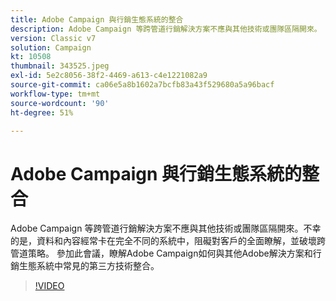 ```yaml
---
title: Adobe Campaign 與行銷生態系統的整合
description: Adobe Campaign 等跨管道行銷解決方案不應與其他技術或團隊區隔開來。
version: Classic v7
solution: Campaign
kt: 10508
thumbnail: 343525.jpeg
exl-id: 5e2c8056-38f2-4469-a613-c4e1221082a9
source-git-commit: ca06e5a8b1602a7bcfb83a43f529680a5a96bacf
workflow-type: tm+mt
source-wordcount: '90'
ht-degree: 51%

---
```


# Adobe Campaign 與行銷生態系統的整合

Adobe Campaign 等跨管道行銷解決方案不應與其他技術或團隊區隔開來。不幸的是，資料和內容經常卡在完全不同的系統中，阻礙對客戶的全面瞭解，並破壞跨管道策略。 參加此會議，瞭解Adobe Campaign如何與其他Adobe解決方案和行銷生態系統中常見的第三方技術整合。

>[!VIDEO](https://video.tv.adobe.com/v/343525/?quality=12&learn=on)
